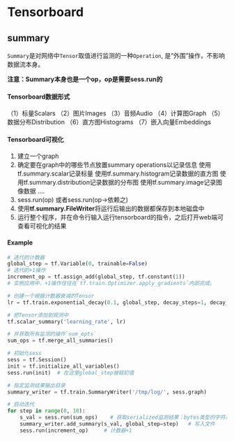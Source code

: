 # Tensorboard

## summary
`Summary`是对网络中`Tensor`取值进行监测的一种`Operation`, 是“外围”操作，不影响数据流本身。

**注意：Summary本身也是一个op，op是需要sess.run的**

#### Tensorboard数据形式

（1）标量Scalars 
（2）图片Images 
（3）音频Audio 
（4）计算图Graph 
（5）数据分布Distribution 
（6）直方图Histograms 
（7）嵌入向量Embeddings

#### Tensorboard可视化

1. 建立一个graph
2. 确定要在graph中的哪些节点放置summary operations以记录信息 
   使用tf.summary.scalar记录标量 
   使用tf.summary.histogram记录数据的直方图 
   使用tf.summary.distribution记录数据的分布图 
   使用tf.summary.image记录图像数据 
   ….
3. sess.run(op) 或者sess.run(op->依赖之)
4. 使用**tf.summary.FileWriter**将运行后输出的数据都保存到本地磁盘中
5. 运行整个程序，并在命令行输入运行tensorboard的指令，之后打开web端可查看可视化的结果

#### Example

```python
# 迭代的计数器
global_step = tf.Variable(0, trainable=False)
# 迭代的+1操作
increment_op = tf.assign_add(global_step, tf.constant(1))
# 实例应用中，+1操作往往在`tf.train.Optimizer.apply_gradients`内部完成。

# 创建一个根据计数器衰减的Tensor
lr = tf.train.exponential_decay(0.1, global_step, decay_steps=1, decay_rate=0.9, staircase=False)

# 把Tensor添加到观测中
tf.scalar_summary('learning_rate', lr)

# 并获取所有监测的操作`sum_opts`
sum_ops = tf.merge_all_summaries()

# 初始化sess
sess = tf.Session()
init = tf.initialize_all_variables()
sess.run(init)  # 在这里global_step被赋初值

# 指定监测结果输出目录
summary_writer = tf.train.SummaryWriter('/tmp/log/', sess.graph)

# 启动迭代
for step in range(0, 10):
    s_val = sess.run(sum_ops)    # 获取serialized监测结果：bytes类型的字符串
    summary_writer.add_summary(s_val, global_step=step)   # 写入文件
    sess.run(increment_op)     # 计数器+1
```

